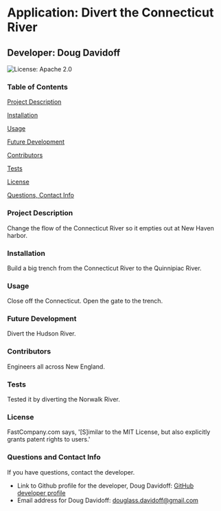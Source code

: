 # Application: Divert the Connecticut River
## Developer: Doug Davidoff
 ![License: Apache 2.0](http://img.shields.io/static/v1?label=License&message=Apache&color=orange) 
### Table of Contents
[Project Description](#project-description)

[Installation](#installation)

[Usage](#usage)

[Future Development](#future-development)

[Contributors](#contributors)

[Tests](#tests)

[License](#license)

[Questions, Contact Info](#questions-and-contact-info)

### Project Description
 Change the flow of the Connecticut River so it empties out at New Haven harbor.
### Installation
 Build a big trench from the Connecticut River to the Quinnipiac River.
### Usage
 Close off the Connecticut. Open the gate to the trench.
### Future Development
 Divert the Hudson River.
### Contributors
 Engineers all across New England.
### Tests
 Tested it by diverting the Norwalk River.
 ### License
 FastCompany.com says, '[S]imilar to the MIT License, but also explicitly grants patent rights to users.'
### Questions and Contact Info
 If you have questions, contact the developer.
 * Link to Github profile for the developer, Doug Davidoff: [GitHub developer profile](https://github.com/dougdavidoff)
 * Email address for Doug Davidoff: douglass.davidoff@gmail.com